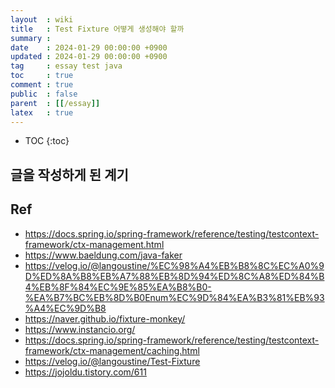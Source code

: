 ```yaml
---
layout  : wiki
title   : Test Fixture 어떻게 생성해야 할까
summary :
date    : 2024-01-29 00:00:00 +0900
updated : 2024-01-29 00:00:00 +0900
tag     : essay test java
toc     : true
comment : true
public  : false
parent  : [[/essay]]
latex   : true
---
```

* TOC
{:toc}

## 글을 작성하게 된 계기


## Ref

- https://docs.spring.io/spring-framework/reference/testing/testcontext-framework/ctx-management.html
- https://www.baeldung.com/java-faker
- https://velog.io/@langoustine/%EC%98%A4%EB%B8%8C%EC%A0%9D%ED%8A%B8%EB%A7%88%EB%8D%94%ED%8C%A8%ED%84%B4%EB%8F%84%EC%9E%85%EA%B8%B0-%EA%B7%BC%EB%8D%B0Enum%EC%9D%84%EA%B3%81%EB%93%A4%EC%9D%B8
- https://naver.github.io/fixture-monkey/
- https://www.instancio.org/
- https://docs.spring.io/spring-framework/reference/testing/testcontext-framework/ctx-management/caching.html
- https://velog.io/@langoustine/Test-Fixture
- https://jojoldu.tistory.com/611